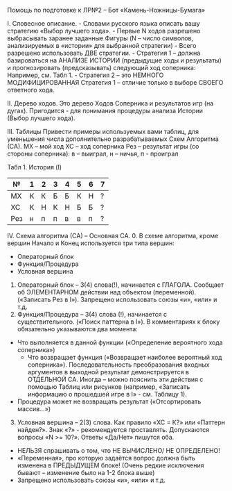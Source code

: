 Помощь по подготовке к ЛР№2 – Бот «Камень-Ножницы-Бумага»

I. Словесное описание.
    - Словами русского языка описать вашу стратегию «Выбор лучшего хода».
    - Первые N ходов разрешено выбрасывать заранее заданные Фигуры (N – число символов, анализируемых в «истории» для выбранной стратегии)
    - Всего разрешено использовать ДВЕ стратегии.
    - Стратегия 1 – должна базироваться на АНАЛИЗЕ ИСТОРИИ (предыдущие ходы и результаты) и прогнозировать (предсказывать) следующий ход соперника: Например, см. Табл 1.
     - Стратегия 2 – это НЕМНОГО МОДИФИЦИРОВАННАЯ Стратегия 1 – отличие только в выборе СВОЕГО ответного хода.

II. Дерево ходов.
     Это дерево Ходов Соперника и результатов игр (на дугах).
     Пригодится - для понимания процедуры анализа Истории (Выбор лучшего хода).

III. Таблицы
      Привести примеры используемых вами таблиц, для уменьшения числа дополнительно разрабатываемых Схем Алгоритма (СА).
      МХ – мой ход
      ХС – ход соперника
      Рез – результат игры (со стороны соперника): в – выиграл, н – ничья, п - проиграл

Табл 1. История (I)

| № | 1 | 2 | 3 | 4 | 5 | 6 | 7 |
|---|---|---|---|---|---|---|---|
| МХ | К | К | Б | Б | К | Н | ? |
| ХС | К | Н | К | Н | Б | Б | ? |
| Рез | н | п | п | в | в | п | ? |

IV. Схема алгоритма (СА) – Основная СА.
0. В схеме алгоритма, кроме вершин Начало и Конец используется три типа вершин:

- Операторный блок
- Функция/Процедура
- Условная вершина

1. Операторный блок – 3(4) слова(!), начинается с ГЛАГОЛА. Сообщает об ЭЛЕМЕНТАРНОМ действии над объектом (переменной). («Записать Рез в I»).
 Запрещено использовать союзы «и», «или» и т.д.
2. Функция/Процедура – 3(4) слова (!), начинается с существительного. («Поиск паттерна в I»). В комментариях к блоку обязательно указываются два момента:

- Что выполняется в данной функции («Определение вероятного хода соперника»)
  - Что возвращает функция («Возвращает наиболее вероятный ход соперника»).
Последовательность преобразования входных аргументов в выходной результат демонстрируется в ОТДЕЛЬНОЙ СА. Иногда – можно пояснить эти действия с помощью Таблиц или рисунков (например, «Записать информацию о прошедшей игре в I» - см. Таблицу 1).
- Процедура может не возвращать результат («Отсортировать массив…»)

3. Условная вершина – 2(3) слова. Как правило «ХС = К?» или «Паттерн найден?». Знак «?» - рекомендуется проставлять. Допускаются вопросы «N >= 10?». Ответы «Да/Нет» пишутся оба.

- НЕЛЬЗЯ спрашивать о том, что НЕ ВЫЧИСЛЕНО/ НЕ ОПРЕДЕЛЕНО!
- «Переменная», про которую задаётся вопрос должна быть изменена в ПРЕДЫДУЩЕМ блоке! (Очень редкие исключения бывают – изменение было на 1-2 блока выше)
- Запрещено использовать союзы «и», «или» и т.д.
